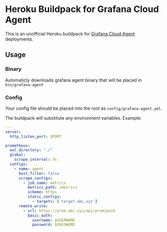 # Heroku Buildpack for Grafana Cloud Agent

This is an unofficial Heroku buildpack for
[Grafana Cloud Agent](https://github.com/grafana/agent) deployments.

## Usage

### Binary
Automaticly downloads grafana agent binary that will be placed in `bin/grafana-agent`

### Config
Your config file should be placed into the root as `config/grafana-agent.yml`.

The buildpack will substitute any environment variables. Example:

```yaml
---
server:
  http_listen_port: $PORT

prometheus:
  wal_directory: "./"
  global:
    scrape_interval: 5s
  configs:
    - name: agent
      host_filter: false
      scrape_configs:
        - job_name: metrics
          metrics_path: /metrics
          scheme: https
          static_configs:
            - targets: ['target.abc.xyz']
      remote_write:
        - url: https://prom.abc.xyz/api/prom/push
          basic_auth:
            username: $USERNAME
            password: $PASSWORD
```
